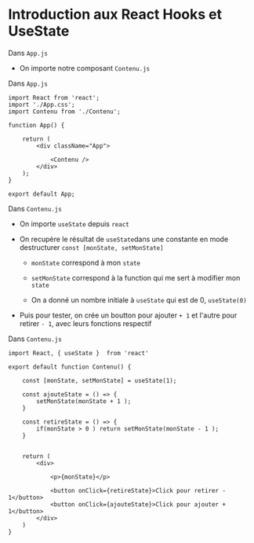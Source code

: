 # Introduction aux React Hooks et UseState

Dans `App.js`

- On importe notre composant `Contenu.js`

Dans `App.js`

    import React from 'react';
    import './App.css';
    import Contenu from './Contenu';

    function App() {

        return (
            <div className="App">

                <Contenu />
            </div>
        );
    }

    export default App;


Dans `Contenu.js`

- On importe `useState` depuis `react`

- On recupère le résultat de `useState`dans une constante en mode destructurer `const [monState, setMonState]`

    - `monState` correspond à mon `state`

    - `setMonState` correspond à la function qui me sert à modifier mon `state`

    - On a donné un nombre initiale à `useState` qui est de 0, `useState(0)`

- Puis pour tester, on crée un boutton pour ajouter `+ 1` et l'autre pour retirer `- 1`, avec leurs fonctions respectif

Dans `Contenu.js`

    import React, { useState }  from 'react'

    export default function Contenu() {

        const [monState, setMonState] = useState(1);

        const ajouteState = () => {
            setMonState(monState + 1 );
        }

        const retireState = () => {
            if(monState > 0 ) return setMonState(monState - 1 );
        }


        return (
            <div>

                <p>{monState}</p>

                <button onClick={retireState}>Click pour retirer - 1</button>
                <button onClick={ajouteState}>Click pour ajouter + 1</button>
            </div>
        )
    }